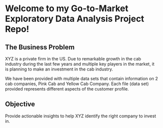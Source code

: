 # Welcome to my Go-to-Market Exploratory Data Analysis Project Repo!

## The Business Problem

XYZ is a private firm in the US. Due to remarkable growth in the cab industry during the last few years and multiple key players in the market, it is planning to make an investment in the cab industry.

We have been provided with multiple data sets that contain information on 2 cab companies, Pink Cab and Yellow Cab Company. Each file (data set) provided represents different aspects of the customer profile.

## Objective

Provide actionable insights to help XYZ identify the right company to invest in.


